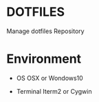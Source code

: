 # DOTFILES
Manage dotfiles Repository

# Environment
- OS
OSX or Wondows10

- Terminal
Iterm2 or Cygwin
